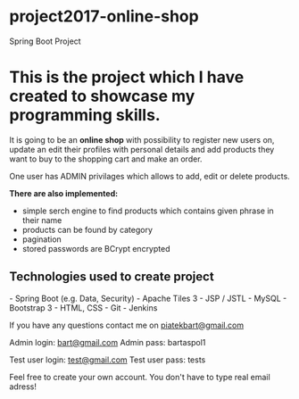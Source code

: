 # project2017-online-shop
Spring Boot Project

<h1>This is the project which I have created to showcase my programming skills.</h1>
It is going to be an <strong>online shop</strong> with possibility to register new users on, 
update an edit their profiles with personal details and add products they want to buy
to the shopping cart and make an order.

One user has ADMIN privilages which allows to add, edit or delete products.

<strong>There are also implemented:</strong>
- simple serch engine to find products which contains given
  phrase in their name
- products can be found by category
- pagination
- stored passwords are BCrypt encrypted

<h2>Technologies used to create project</h2>
- Spring Boot (e.g. Data, Security)
- Apache Tiles 3
- JSP / JSTL
- MySQL
- Bootstrap 3
- HTML, CSS
- Git
- Jenkins


If you have any questions contact me on piatekbart@gmail.com

Admin login: bart@gmail.com
Admin pass:  bartaspol1

Test user login: test@gmail.com 
Test user pass:  tests

Feel free to create your own account.
You don't have to type real email adress!
